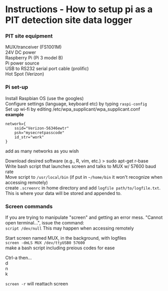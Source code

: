 # Instructions - How to setup pi as a PIT detection site data logger  
  
### PIT site equipment  
  
MUX/tranceiver (FS1001M)  
24V DC power  
Raspberry Pi (Pi 3 model B)  
Pi power source  
USB to RS232 serial port cable (prolific)  
Hot Spot (Verizon)  
  
### Pi set-up  
  
Install Raspbian OS (use the googles)  
Configure settings (language, keyboard etc) by typing ```raspi-config```  
Set up wi-fi by editing /etc/wpa_supplicant/wpa_supplicant.conf  
**example**  
  
```  
network={  
	ssid="Verizon-56346ewtr"  
	psk="mysecretpasscode"  
	id_str="work"  
}  
```  
  
add as many networks as you wish  
  
Download desired software (e.g., R, vim, etc.) > sudo apt-get r-base  
Write bash script that launches screen and talks to MUX w/ 57600 baud rate  
Move script to ```/usr/local/bin``` (if put in ```~/home/bin``` it won't recognize when accessing remotely)  
create ```.screenrc``` in home directory and add ```logfile path/to/logfile.txt```. This is where your data will be stored and appended to.  
  
### Screen commands  
  
If you are trying to manipulate "screen" and getting an error mess. "Cannot open terminal...", issue the command:  
```script /dev/null``` This may happen when accessing remotely  
  
Start screen named MUX, in the background, with logfiles  
```screen -dmLS MUX /dev/ttyUSB0 57600```   
make a bash script including preious codes for ease  
  
Ctrl-a then...  
d <detach>  
n <next screen>  
k <kill session>  
  
```screen -r``` will reattach screen  
